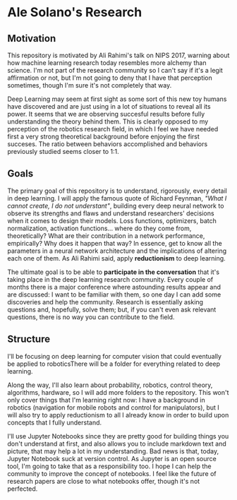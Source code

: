 # Ale Solano's Research

## Motivation

This repository is motivated by Ali Rahimi's talk on NIPS 2017, warning about how machine learning research today resembles more alchemy than science. I'm not part of the research community so I can't say if it's a legit affirmation or not, but I'm not going to deny that I have that perception sometimes, though I'm sure it's not completely that way.

Deep Learning may seem at first sight as some sort of this new toy humans have discovered and are just using in a lot of situations to reveal all its power. It seems that we are observing succesful results before fully understanding the theory behind them. This is clearly opposed to my perception of the robotics research field, in which I feel we have needed first a very strong theoretical background before enjoying the first succeses. The ratio between behaviors accomplished and behaviors previously studied seems closer to 1:1.

## Goals

The primary goal of this repository is to understand, rigorously, every detail in deep learning. I will apply the famous quote of Richard Feynman, _"What I cannot create, I do not understant"_, building every deep neural network to observe its strengths and flaws and understand researchers' decisions when it comes to design their models. Loss functions, optimizers, batch normalization, activation functions... where do they come from, theoretically? What are their contribution in a network performance, empirically? Why does it happen that way? In essence, get to know all the parameters in a neural network architecture and the implications of altering each one of them. As Ali Rahimi said, apply **reductionism** to deep learning.

The ultimate goal is to be able to **participate in the conversation** that it's taking place in the deep learning research community. Every couple of months there is a major conference where astounding results appear and are discussed: I want to be familiar with them, so one day I can add some discoveries and help the community. Research is essentially asking questions and, hopefully, solve them; but, if you can't even ask relevant questions, there is no way you can contribute to the field.

## Structure

I'll be focusing on deep learning for computer vision that could eventually be applied to roboticsThere will be a folder for everything related to deep learning.

Along the way, I'll also learn about probability, robotics, control theory, algorithms, hardware, so I will add more folders to the repository. This won't only cover things that I'm learning right now: I have a background in robotics (navigation for mobile robots and control for manipulators), but I will also try to apply reductionism to all I already know in order to build upon concepts that I fully understand.

I'll use Jupyter Notebooks since they are pretty good for building things you don't understand at first, and also allows you to include markdown text and picture, that may help a lot in my understanding. Bad news is that, today, Jupyter Notebook suck at version control. As Jupyter is an open source tool, I'm going to take that as a responsibility too. I hope I can help the community to improve the concept of notebooks. I feel like the future of research papers are close to what notebooks offer, though it's not perfected.